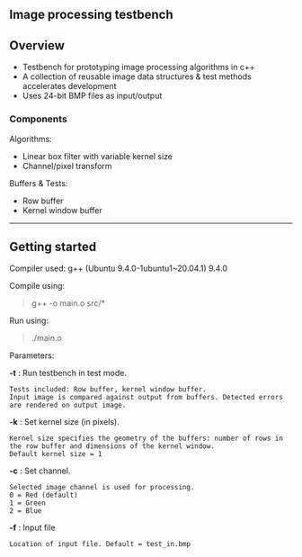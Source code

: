 ## Image processing testbench

## Overview

- Testbench for prototyping image processing algorithms in c++
- A collection of reusable image data structures & test methods accelerates development
- Uses 24-bit BMP files as input/output

### Components

Algorithms:
- Linear box filter with variable kernel size
- Channel/pixel transform

Buffers & Tests:
- Row buffer
- Kernel window buffer
---
## Getting started

Compiler used: g++ (Ubuntu 9.4.0-1ubuntu1~20.04.1) 9.4.0

Compile using:
> g++ -o main.o src/*

Run using:
> ./main.o

Parameters:

**-t** : Run testbench in test mode.

    Tests included: Row buffer, kernel window buffer.
    Input image is compared against output from buffers. Detected errors are rendered on output image.

**-k** : Set kernel size (in pixels).

    Kernel size specifies the geometry of the buffers: number of rows in the row buffer and dimensions of the kernel window.
    Default kernel size = 1

**-c** : Set channel.

    Selected image channel is used for processing.
    0 = Red (default)
    1 = Green
    2 = Blue

**-f** : Input file

    Location of input file. Default = test_in.bmp